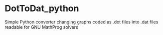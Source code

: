 # DotToDat_python
Simple Python converter changing graphs coded as .dot files into .dat files readable for GNU MathProg solvers
